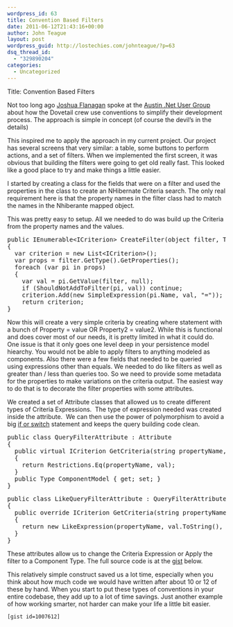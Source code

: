 ```yaml
---
wordpress_id: 63
title: Convention Based Filters
date: 2011-06-12T21:43:16+00:00
author: John Teague
layout: post
wordpress_guid: http://lostechies.com/johnteague/?p=63
dsq_thread_id:
  - "329890204"
categories:
  - Uncategorized
---
```

Title: Convention Based Filters

Not too long ago [Joshua Flanagan](http://joshflanagan.lostechies.com) spoke at the [Austin .Net User Group](http://adnug.org) about how the Dovetail crew use conventions to simplify their development process. The approach is simple in concept (of course the devil’s in the details)

This inspired me to apply the approach in my current project. Our project has several screens that very similar: a table, some buttons to perform actions, and a set of filters. When we implemented the first screen, it was obvious that building the filters were going to get old really fast. This looked like a good place to try and make things a little easier.

I started by creating a class for the fields that were on a filter and used the properties in the class to create an NHibernate Criteria search. The only real requirement here is that the property names in the filter class had to match the names in the Nhiberante mapped object.

This was pretty easy to setup. All we needed to do was build up the Criteria from the property names and the values.

<pre>public IEnumerable&lt;ICriterion&gt; CreateFilter(object filter, Type objectToFilter)
{
  var criterion = new List&lt;ICriterion&gt;();
  var props = filter.GetType().GetProperties();
  foreach (var pi in props)
  {
    var val = pi.GetValue(filter, null);
    if (ShouldNotAddToFilter(pi, val)) continue;
    criterion.Add(new SimpleExpression(pi.Name, val, "="));
    return criterion;
}</pre>

Now this will create a very simple criteria by creating where statement with a bunch of Property = value OR Property2 = value2. While this is functional and does cover most of our needs, it is pretty limited in what it could do. One issue is that it only goes one level deep in your persistence model hiearchy. You would not be able to apply filters to anything modeled as components. Also there were a few fields that needed to be queried using expressions other than equals. We needed to do like filters as well as greater than / less than queries too. So we need to provide some metadata for the properties to make variations on the criteria output. The easiest way to do that is to decorate the filter properties with some attributes.

We created a set of Attribute classes that allowed us to create different types of Criteria Expressions.  The type of expression needed was created inside the attribute.  We can then use the power of polymorphism to avoid a big [if or switch](http://www.antiifcampaign.com/) statement and keeps the query building code clean.

<pre>public class QueryFilterAttribute : Attribute
{
  public virtual ICriterion GetCriteria(string propertyName, object val)
  {
    return Restrictions.Eq(propertyName, val);
  }
  public Type ComponentModel { get; set; }
}</pre>

<pre>public class LikeQueryFilterAttribute : QueryFilterAttribute
{
  public override ICriterion GetCriteria(string propertyName, object val)
  {
    return new LikeExpression(propertyName, val.ToString(), MatchMode.Anywhere);
  }
}</pre>

These attributes allow us to change the Criteria Expression or Apply the filter to a Component Type. The full source code is at the [gist](https://gist.github.com/1007612) below.

This relatively simple construct saved us a lot time, especially when you think about how much code we would have written after about 10 or 12 of these by hand. When you start to put these types of conventions in your entire codebase, they add up to a lot of time savings. Just another example of how working smarter, not harder can make your life a little bit easier.

    [gist id=1007612]

&nbsp;